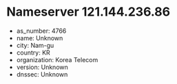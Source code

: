 # Nameserver 121.144.236.86

* as_number: 4766
* name: Unknown
* city: Nam-gu
* country: KR
* organization: Korea Telecom
* version: Unknown
* dnssec: Unknown
